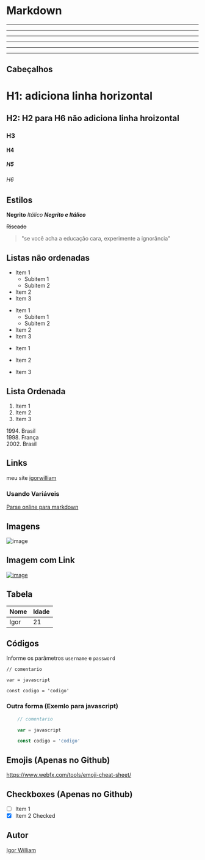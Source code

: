 # Markdown

---
***
___
* * *
- - - 
_ _ _

## Cabeçalhos

# H1: adiciona linha horizontal
## H2: H2 para H6 não adiciona linha hroizontal  
### H3
#### H4
##### H5
###### H6

## Estilos  

**Negrito** *Itálico* ***Negrito e Itálico***

~~Riscado~~

>"se você acha a educação cara, experimente a ignorância"

## Listas não ordenadas  
 + Item 1 
    + Subitem 1
    + Subitem 2
 + Item 2 
 + Item 3

 - Item 1 
    * Subitem 1
    * Subitem 2
 - Item 2 
 - Item 3 

 * Item 1 

 * Item 2 

 * Item 3 

## Lista Ordenada  
1. Item 1
2. Item 2
3. Item 3

1994\. Brasil  
1998\. França  
2002\. Brasil  

## Links

meu site [igorwilliam](https://igorwilliam.github.io "Site Pessoal")

### Usando Variáveis

[Site_url]:https://stackedit.io/app#

[Parse online para markdown][site_url]

## Imagens

![image](https://blog.da2k.com.br/uploads/2015/02/markdown.png)

## Imagem com Link
[![image](https://blog.da2k.com.br/uploads/2015/02/markdown.png)](https://blog.da2k.com.br/2015/02/08/aprenda-markdown/)

## Tabela

| Nome | Idade |
| - | - |
| Igor | 21 |

## Códigos

Informe os parâmetros `username` e `password`

    // comentario

    var = javascript

    const codigo = 'codigo'

### Outra forma (Exemlo para javascript)

```js
    // comentario

    var = javascript

    const codigo = 'codigo'
```
## Emojis (Apenas no Github)

https://www.webfx.com/tools/emoji-cheat-sheet/

## Checkboxes (Apenas no Github)

* [ ] Item 1
* [x] Item 2 Checked

## Autor

[Igor William](https://igorwilliam;github.io)
